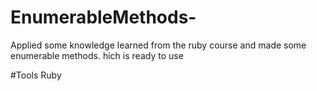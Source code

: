 # EnumerableMethods-

Applied some knowledge learned from the ruby course 
and made some enumerable methods. hich is ready to use

#Tools
Ruby

